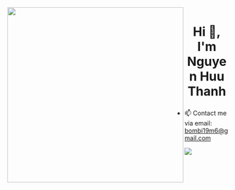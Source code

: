 
<img align="left" width="400" src="https://github.githubassets.com/images/modules/profile/profile-first-repo-dark.svg">
<h1 align="center">Hi 👋, I'm Nguyen Huu Thanh</h1>
<p align="center">
  <h3 align="center"></h3>
</p>

- 📫 Contact me via email: bombi19m6@gmail.com


[![](https://visitcount.itsvg.in/api?id=arrietybeo&label=Profile%20Views&color=1&icon=2&pretty=false)](https://visitcount.itsvg.in)


<!---
arrietybeo/arrietybeo is a ✨ special ✨ repository because its `README.md` (this file) appears on your GitHub profile.
You can click the Preview link to take a look at your changes.
--->
